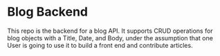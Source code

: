 # Blog Backend
This repo is the backend for a blog API. It supports CRUD operations for blog objects with a Title, Date, and Body,
under the assumption that one User is going to use it to build a front end and contribute articles.

